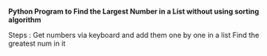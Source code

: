 **Python Program to Find the Largest Number in a List without using sorting algorithm** 

Steps : Get numbers via keyboard and add them one by one in a list 
        Find the greatest num in it
        

